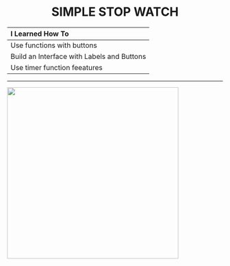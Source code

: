 <h1 align="center">
     SIMPLE STOP WATCH
</h1>


| I Learned How To |
| :--- |
| Use functions with buttons |
| Build an Interface with Labels and Buttons |
| Use timer function feeatures |

<hr>

<img width="400px" src="https://user-images.githubusercontent.com/73075252/184854122-6a45c171-e4ad-4a58-b7bd-7839f68963af.gif">
